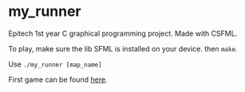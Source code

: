 # my_runner
Epitech 1st year C graphical programming project.
Made with CSFML.

To play, make sure the lib SFML is installed on your device. then `make`.

Use `./my_runner [map_name]`

First game can be found [here](../../../my_hunter).

